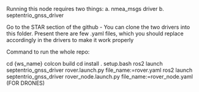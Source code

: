 Running this node requires two things:
a. nmea_msgs driver
b. septentrio_gnss_driver


Go to the STAR section of the github - 
You can clone the two drivers into this folder. 
Present there are few .yaml files, which you should replace accordingly in the drivers to make it work properly


Command to run the whole repo:

cd {ws_name}
colcon build
cd install
. setup.bash
ros2 launch septentrio_gnss_driver rover.launch.py file_name:=rover.yaml
ros2 launch septentrio_gnss_driver rover_node.launch.py file_name:=rover_node.yaml   (FOR DRONES)
